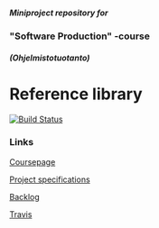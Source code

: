 ##### Miniproject repository for
### "Software Production" -course
##### (Ohjelmistotuotanto)


# Reference library
[![Build Status](https://travis-ci.org/Mahtimursut/ohtu.svg?branch=master)](https://travis-ci.org/Mahtimursut/ohtu)

### Links

[Coursepage](https://github.com/mluukkai/ohtu2016/wiki/miniprojekti)

[Project specifications](https://github.com/mluukkai/ohtu2016/wiki/miniprojekti-speksi)

[Backlog](https://docs.google.com/spreadsheets/d/1bk2U0F3dxHBNpmuwJBrmL_MsDZsPFsWdoeCVLmdjHKU/pubhtml)

[Travis](https://travis-ci.org/Mahtimursut/ohtu)

